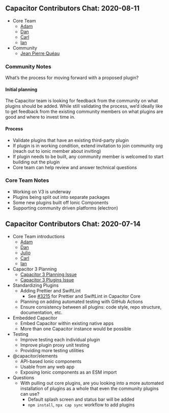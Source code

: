 
## Capacitor Contributors Chat: 2020-08-11

- Core Team
  - [Adam](https://github.com/adamdbradley)
  - [Dan](https://github.com/dwieeb)
  - [Carl](https://github.com/carlpoole)
  - [Ian](https://github.com/ikeith)
- Community 
  - [Jean Pierre Quéau](https://github.com/jepiqueau)


### Community Notes

What’s the process for moving forward with a proposed plugin? 

#### Initial planning

The Capacitor team is looking for feedback from the community on what plugins should be added. While still validating the process, we’d ideally like to get feedback from the existing community members on what plugins are good and where to invest time in.

#### Process 

  - Validate plugins that have an existing third-party plugin
  - If plugin is in working condition, extend invitation to join community org (reach out to ionic member about inviting)
  - If plugin needs to be built, any community member is welcomed to start building out the plugin
  - Core team can help review and answer technical questions


### Core Team Notes 

  - Working on V3 is underway
  - Plugins being split out into separate packages
  - Some new plugins built off Ionic Components 
  - Supporting community driven platforms (electron)



## Capacitor Contributors Chat: 2020-07-14

* Core Team introductions
  * [Adam](https://github.com/adamdbradley)
  * [Dan](https://github.com/dwieeb)
  * [Julio](https://github.com/jcesarmobile)
  * [Carl](https://github.com/carlpoole)
  * [Ian](https://github.com/ikeith)
* Capacitor 3 Planning
  * [Capacitor 3 Planning Issue](https://github.com/ionic-team/capacitor/issues/3133)
  * [Capacitor 3 Plugins Issue](https://github.com/ionic-team/capacitor/issues/3227)
* Standardizing Plugins
  * Adding Prettier and SwiftLint
    * See [#3215](https://github.com/ionic-team/capacitor/pull/3215) for Prettier and SwiftLint in Capacitor Core
  * Planning on adding automated testing with GitHub Actions
  * Ensure consistency between all plugins: code style, repo structure, documentation, etc.
* Embedded Capacitor
  * Embed Capacitor within existing native apps
  * More than one Capacitor instance would be possible
* Testing
  * Improve testing each individual plugin
  * Improve plugin proxy unit testing
  * Providing more testing utilities
* @capacitor/elements
  * API-based Ionic components
  * Usable from any web app
  * Exposing Ionic components as an ESM import
* Questions
  * With pulling out core plugins, are you looking into a more automated installation of plugins as a whole that even the community plugins can use?
    * Default splash screen and status bar will be added
    * `npm install`, `npx cap sync` workflow to add plugins

